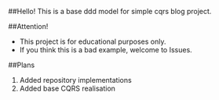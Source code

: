 ##Hello!
This is a base ddd model for simple cqrs blog project. 

##Attention!
* This project is for educational purposes only.
* If you think this is a bad example, welcome to Issues.

##Plans
1) Added repository implementations
2) Added base CQRS realisation


